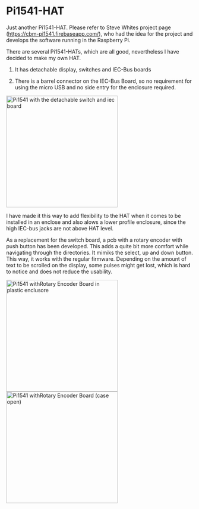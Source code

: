 # Pi1541-HAT
Just another Pi1541-HAT. Please refer to Steve Whites project page (https://cbm-pi1541.firebaseapp.com/), who had the idea for the project and develops the software running in the Raspberry Pi.

There are several Pi1541-HATs, which are all good, nevertheless I have decided to make my own HAT. 

1. It has detachable display, switches and IEC-Bus boards

2. There is a barrel connector on the IEC-Bus Board, so no requirement for using the micro USB and no side entry for the enclosure required.

<img src="https://github.com/svenpetersen1965/Pi1541-HAT/blob/master/Pi1541/Pi1541-HAT/Rev.%201/pictures/0439_-_Pi1541-HAT_test_set-up.JPG" width="300" alt="Pi1541 with the detachable switch and iec board">

I have made it this way to add flexibility to the HAT when it comes to be installed in an enclose and also alows a lower profile enclosure, since the high IEC-bus jacks are not above HAT level.

As a replacement for the switch board, a pcb with a rotary encoder with push button has been developed. This adds a quite bit more comfort while navigating through the directories. It mimiks the select, up and down button. This way, it works with the regular firmware. Depending on the amount of text to be scrolled on the display, some pulses might get lost, which is hard to notice and does not reduce the usability.

<img src="https://github.com/svenpetersen1965/Pi1541-HAT/blob/master/Pi1541/Pi1541-HAT/Rev.%201/pictures/1810_-_Pi1541_in_case.JPG" width="300" alt="Pi1541 withRotary Encoder Board in plastic enclusore">

<img src="https://github.com/svenpetersen1965/Pi1541-HAT/blob/master/Pi1541/Pi1541-HAT/Rev.%201/pictures/1806_-_Pi1541_open.JPG" width="300" alt="Pi1541 withRotary Encoder Board (case open)">
